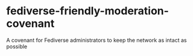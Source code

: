 # fediverse-friendly-moderation-covenant
A covenant for Fediverse administrators to keep the network as intact as possible
